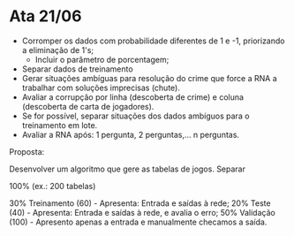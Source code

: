 # Ata 21/06

+ Corromper os dados com probabilidade diferentes de 1 e -1, priorizando a eliminação de 1's;
  + Incluir o parâmetro de porcentagem;
+ Separar dados de treinamento
+ Gerar situações ambíguas para resolução do crime que force a RNA a trabalhar com soluções imprecisas (chute).
+ Avaliar a corrupção por linha (descoberta de crime) e coluna (descoberta de carta de jogadores).
+ Se for possível, separar situações dos dados ambíguos para o treinamento em lote.
+ Avaliar a RNA após: 1 pergunta, 2 perguntas,... n perguntas.

Proposta:

Desenvolver um algoritmo que gere as tabelas de jogos. Separar

100% (ex.: 200 tabelas)

30% Treinamento (60) - Apresenta: Entrada e saídas à rede;
20% Teste (40) - Apresenta: Entrada e saídas à rede, e avalia o erro;
50% Validação (100) - Apresento apenas a entrada e manualmente checamos a saída.